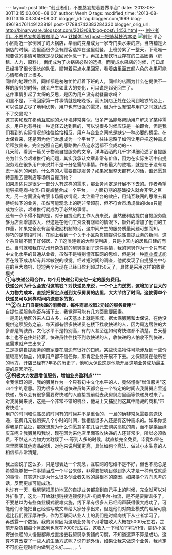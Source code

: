 --- layout: post title: "创业者们，不要总妄想着要做平台" date:
'2013-08-30T13:15:00.000+08:00' author: Wenh Q tags: modified\_time:
'2013-08-30T13:15:03.304+08:00' blogger\_id:
tag:blogger.com,1999:blog-4961947611491238191.post-177884742383284330
blogger\_orig\_url:
http://binaryware.blogspot.com/2013/08/blog-post\_1453.html ---
[创业者们，不要总妄想着要做平台](http://www.tmtpost.com/60025.html)
Via [钛媒体TMTpost—把脉科技资本论](http://www.tmtpost.com/)
![创业
平台](http://www.tmtpost.com/wp-content/uploads/2013/08/137779180321.jpg "创业 平台")\
小区附近一家倒闭了的火锅店，华丽的变身成为一家专门卖水果的店。当店铺是火锅店的时候，店里面很少会有顾客选择在这里就餐，上班劳累了一整天，下班唯一想要做的事情可能就是尽快回家休息一下。再加上餐饮行业存在的三高因素（房租、人力、原料），倒闭成为了火锅店必然的选择。而变成水果店的时候，门口却已经排了很长很长的队伍，顺带着买点水果回家，看着店里面五颜六色的水果可能心情都会好上很多。\
同样的地理位置，同样都是匆匆忙忙赶着下班的人，同样的店面为什么在提供不一样的服务的时候，就会产生如此大的变化，可以说是起死回生了。\
这件事情引起了太保的反思，是因为用户没有就餐需求吗？\
明显不是，下班回家第一件事情就是吃晚饭，而火锅店正处在公司到地铁的路上，可以说是占尽了地利优势，用户也有很强的需求，但为什么餐馆与用户之间就达成不了交易呢？\
这其实和现在移动[互联网](http://www.tmtpost.com/tag/%E4%BA%92%E8%81%94%E7%BD%91 "查看 互联网 中的全部文章")的大环境非常类似，很多产品能够帮助用户解决了某种需求，用户也有寻找一种途径去达到目的，可以说很多时候应该是一拍即合，但是我们看到的实际情况却往往恰恰相反，用户与企业之间总是缺少一种必要的桥梁。在太保看来，还是因为他们太想成为一个平台了，往往忽略了如何让用户把这种需求给释放出来，完全按照自己的思路做产品这永远都不会成功的\~\~\
几天前，看到一篇关于物流自提服务的文章，洋洋洒洒的几千字详细论述了自提服务为什么会艰难推行的问题，其实我承认文章非常有价值，因为在实际生活中自提服务现在很多用户来说并不是十分急需的事情。作者最大的败笔，就是在于没有考虑一系列的问题，什么样的人需要自提服务？如果家里整天都有人的话，谁还愿意特意跑去便利店等场所自提货物？\
如果周边只是很少一部分人有这样的需求，那业务肯定是开展不下去的。作者希望能够把电商-物流-自提点整合成一个平台，一方面初期的基础投入就会非常之巨大，另一方面没有考察市场需求情况，太注重平台的效应，用纯互联网的思维去看待纯线下的业务，虽然可能观念上的确非常超前，但不符合市场规律的idea只能成为空谈，艰难推行就成为了必然的事情。\
还有一点不得不提的是，对于自提点的工作人员来说，虽然便利店提供自提服务能够为店面增加收入，但这是在他们工资没有涨幅的情况下，额外的增加了他们的工作量，如果完全没有丝毫激励机制的话，这中间产生的服务质量问题可想而知。\
碰巧的是前段时间，在网上看到一个关于小区杂货铺提供快递自提业务的新闻，这个杂货铺不同于好邻居、7-11这类连锁的大型便利店，只是小区内的居民自建的而已。当时就和我在杭州开杂货铺的舅舅提到了这件事情，我的舅舅作为一个只有初中文化水平的普通从业者，虽然不是特别懂互联网的思维，但是对一种[商业模式](http://www.tmtpost.com/tag/structure-of-business "查看 商业模式 中的全部文章")能否在线下成功却有非常敏锐的嗅觉。经过短时间的调查，他就发现了自提服务中存在的巨大商机，短短两个月现在已经日盈利超过150元了，具体是采用这样的收费模式\
**①与快递公司合作，每个月快递公司支付一定的服务费用。******\
快递公司为什么会支付这笔钱？对快递员来说，一个个上门送货，这增加了巨大的人力物力成本，直接把货定点送到太保舅舅的店里，大大节约了时间。这使得单个快递员可以同样时间内送更多的货。\
**②向上门自提快递的消费者，每件商品收取****2****元钱的服务费用******\
自提快递服务能否存活下去，我觉得可能有几方面重要因素。\
一是周边地区外来人口占多，白天基本上就是空城。据太保舅舅和太保说，在他没提供这项服务之前，每天都有很多快递员在楼下找收快递的人，因为周边居住的大多都是驾驶员，文化水平不是特别高，有的人甚至连如何寄快递都不清楚。白天基本上也不在住处待着，快递员往往找不到收快递的人，收快递的人怕收不到快递，这需求就产生出来了\
二是提供自提服务的商家要在周边有很好的口碑。某些快递物件可能涉及到一些价值较高的物品，如果用户都不信任你，那肯定业务开展不下去。太保舅舅在他所在的地方，开店已经有7年多的历史了，他和太保说这是他能开展这项业务成功最主要的原因所在。\
**③积极大力发展增值服务，增加业务盈利点******\
令我惊讶的是，我的舅舅作为一个只有初中文化水平的人，竟然懂得"增值服务"这四个字的意思。因为很多人知道快递员每天都会在一个特定的时间去我舅舅店里送快递，所以会有很多需要寄快递的人直接提前就去我舅舅店里面等快递员过来了。对我舅舅来说，这是一个非常不错的机会，他马上又捕捉到这其中隐藏的商机"带寄快递"。\
用户的时间和快递员的时间有的时候并不是重合的，一旦的确非常急需要寄送快递，花费几元钱购买几个小时的时间，我相信很多人还是有这种需求的。如果你觉得我是在乱扯，那就想想为什么你愿意多花几百元去购买高铁的票，而不是乘坐绿皮车呢？我舅舅和我说，现在因为来他店里面寄收快递的人还非常少，所以必须收费，不然这人力物力太耽误了\~\~等到人多的时候，就直接完全免费，毕竟如果在店里面买其他商品的话，对他来说利润更高，具体如何个高法，做过小本生意的人相信都非常清楚。\
\
我上面说了这么多，只是想表达一个观念，互联网的思维不是不好，但也不能总是希望能够把一件事情当成一个平台来做，非得要把项目做到多大才是一种有成就感的事情。其实这也是为什么很多创业者失败的最根本的原因，如果换个方向思考的话，反而更加可能成功。\
也许有一天，我舅舅把周边地区的自提业务都拿到自己手上的时候，完全就可以对外扩张了，这比一开始就想链接连锁便利店-电商平台-物流，是不是要靠谱多了。\
不要总以为有些商业模式很难实施，线下早有很多人已经闷声获得很大成功了，可能他们不能把自己经验写成文章给大家分享出来，但是他们对商业模式的理解可能远比我们要深厚许多，作为互联网从业人士的我们是时候向线下从业者学习了。\
再透露一个数据，我的舅舅因为这项业务每个月增加收入大概在5000元左右，之前开杂货铺每个月盈利也就在7000元左右，这收入一下增加了将近1倍，周边小区寄送快递的人慢慢都养成直接去我舅舅杂货铺的习惯，不知道这算不算是成功，这算不算改变了一些人的生活方式呢？说句题外话，如果让我来做这个业务，我肯定不可能在短时间内做到这么好。。。。。。\


